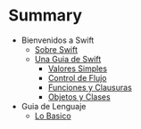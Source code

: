 # Summary

* Bienvenidos a Swift
   * [Sobre Swift](source/book/1-1.md)
   * [Una Guia de Swift](source/book/1-2.md)
   		* [Valores Simples](source/book/1-2-1.md)
   		* [Control de Flujo](source/book/1-2-2.md)
   		* [Funciones y Clausuras](source/book/1-2-3.md)
   		* [Objetos y Clases](source/book/1-2-4.md)
* Guia de Lenguaje
	*  [Lo Basico](2-1.md)

